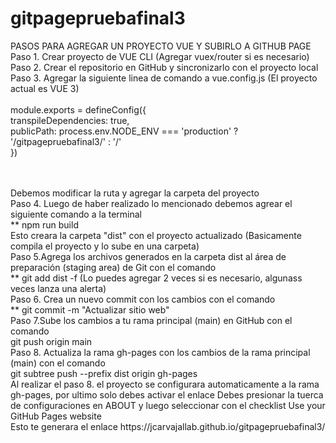 # gitpagepruebafinal3
PASOS PARA AGREGAR UN PROYECTO VUE Y SUBIRLO A GITHUB PAGE
<br/>
Paso 1. Crear proyecto de VUE CLI (Agregar vuex/router si es necesario)
<br/>
Paso 2. Crear el repositorio en GitHub y sincronizarlo con el proyecto local
<br/>
Paso 3. Agregar la siguiente linea de comando a vue.config.js (El proyecto actual es VUE 3)
<br/>
<br/>
module.exports = defineConfig({
<br/>
  transpileDependencies: true,
  <br/>
  publicPath: process.env.NODE_ENV === 'production' ? '/gitpagepruebafinal3/' : '/'
  <br/>
})

<br/>
<br/>
Debemos modificar la ruta y agregar la carpeta del proyecto
<br/>
Paso 4. Luego de haber realizado lo mencionado debemos agrear el siguiente comando a la terminal
<br/>
**  npm run build
<br/>
Esto creara la carpeta "dist" con el proyecto actualizado (Basicamente compila el proyecto y lo sube en una carpeta)
<br/>
Paso 5.Agrega los archivos generados en la carpeta dist al área de preparación (staging area) de Git con el comando 
<br/>
**  git add dist -f (Lo puedes agregar 2 veces si es necesario, algunass veces lanza una alerta)
<br/>
Paso 6. Crea un nuevo commit con los cambios con el comando 
<br/>
**  git commit -m "Actualizar sitio web"
<br/>
Paso 7.Sube los cambios a tu rama principal (main) en GitHub con el comando 
<br/>
git push origin main
<br/>
Paso 8. Actualiza la rama gh-pages con los cambios de la rama principal (main) con el comando 
<br/>
git subtree push --prefix dist origin gh-pages
<br/>
Al realizar el paso 8. el proyecto se configurara automaticamente a la rama gh-pages, por ultimo solo debes activar el enlace
Debes presionar la tuerca de configuraciones en ABOUT y luego seleccionar con el checklist Use your GitHub Pages website
<br/>
Esto te generara el enlace https://jcarvajallab.github.io/gitpagepruebafinal3/
